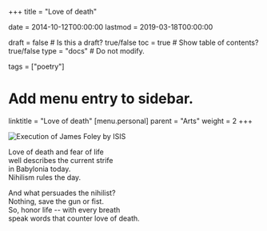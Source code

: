+++
title = "Love of death"

date = 2014-10-12T00:00:00
lastmod = 2019-03-18T00:00:00

draft = false  # Is this a draft? true/false
toc = true  # Show table of contents? true/false
type = "docs"  # Do not modify.

tags = ["poetry"]

# Add menu entry to sidebar.
linktitle = "Love of death"
[menu.personal]
  parent = "Arts"
  weight = 2
+++

![Execution of James Foley by ISIS](http://i.guim.co.uk/static/w-620/h--/q-95/sys-images/Guardian/Pix/pictures/2014/8/20/1408530010517/Screengrab-from-the-ISIS--011.jpg)

<p>Love of death and fear of life</br>
well describes the current strife</br>
in Babylonia today.</br>
Nihilism rules the day.
</p>

<p>And what persuades the nihilist?</br>
Nothing, save the gun or fist.</br>
So, honor life -- with every breath</br>
speak words that counter love of death.
</p>
